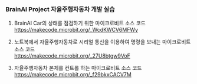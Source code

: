 ### BrainAI Project 자율주행자동차 개발 실습

1. BrainAI Car의 상태를 점검하기 위한 마이크로비트 소스 코드<br>
https://makecode.microbit.org/_WcdKWCV6MFWy

2. 노트북에서 자율주행자동차로 시리얼 통신을 이용하여 명령을 보내는 마이크로비트 소스 코드 <br>
https://makecode.microbit.org/_27U8btgw9VoF

3. 자율주행자동차 본체를 컨트롤 하는 마이크로비트 소스 코드<br>
https://makecode.microbit.org/_f29bkxCACV7M

